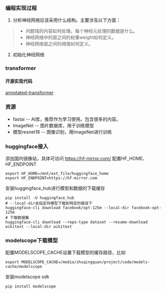 ### 编程实现过程
1. 分析神经网络应该采用什么结构。主要涉及以下方面：
> * 问题域的内容如何处理。每个神经元处理的数据是什么。
> * 神经网络中的层之间的权重weight如何定义。
> * 神经网络层之间的阈值如何定义。
2. 初始化神经网络

### transformer
#### 开源实现代码
[annotated-transformer](https://github.com/harvardnlp/annotated-transformer)

### 资源
+ fastai -- AI库，推荐作为学习使用。包含很多的内容。
+ ImageNet -- 图片数据库，用于训练模型
+ 模型resnet18 -- 图像识别，用ImageNet进行训练

### huggingface接入
添加国内镜像站，具体可访问 https://hf-mirror.com/
配置HF_HOME、HF_ENDPOINT
```
export HF_HOME=/mnt/ext_file/huggingface_home
export HF_ENDPOINT=https://hf-mirror.com      
```
安装huggingface_hub进行模型和数据的下载缓存
```
pip install -U huggingface_hub
# --local-dir会指定将模型下载到特定的路径下
huggingface-cli download facebook/opt-125m --local-dir facebook-opt-125m
# 下载数据集
huggingface-cli download --repo-type dataset --resume-download wikitext --local-dir wikitext
```

### modelscope下载模型
配置MODELSCOPE_CACHE设置下载模型的缓存路径，比如
```
export MODELSCOPE_CACHE=/media/zhuqingquan/project/code/models-cache/modelscope
```
安装modelscope sdk
```
pip install modelscope
```
